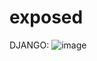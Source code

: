 # exposed

DJANGO:
![image](https://github.com/user-attachments/assets/a7504c2e-99b4-4268-8eab-1858742105ec)
